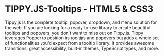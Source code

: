 # TIPPY.JS-Tooltips - HTML5 & CSS3

Tippy.js is the complete tooltip, popover, dropdown, and menu solution for the web. If you are looking for a ready-to-use library to create beautiful tooltips and popovers, you don't want to miss out on Tippy.js. Tippy leverages Popper to position its tooltips and popovers but adds a whole set of functionalities you'd expect from a tooltip library. It provides awesome transitions, great accessibility, built-in themes, TypeScript types, and more.
